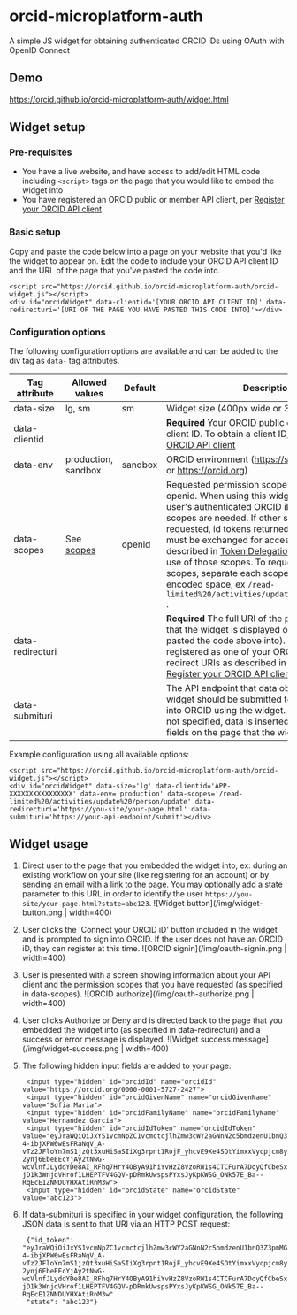 # orcid-microplatform-auth
A simple JS widget for obtaining authenticated ORCID iDs using OAuth with OpenID Connect

## Demo
https://orcid.github.io/orcid-microplatform-auth/widget.html

## Widget setup
### Pre-requisites

- You have a live website, and have access to add/edit HTML code including ```<script>``` tags on the page that you would like to embed the widget into
- You have registered an ORCID public or member API client, per [Register your ORCID API client](https://support.orcid.org/hc/en-us/categories/360000663054-Register-your-ORCID-API-client)

### Basic setup

Copy and paste the code below into a page on your website that you'd like the widget to appear on. Edit the code to include your ORCID API client ID and the URL of the page that you've pasted the code into. 

    <script src="https://orcid.github.io/orcid-microplatform-auth/orcid-widget.js"></script>
    <div id="orcidWidget" data-clientid='[YOUR ORCID API CLIENT ID]' data-redirecturi='[URI OF THE PAGE YOU HAVE PASTED THIS CODE INTO]'></div>

### Configuration options

The following configuration options are available and can be added to the div tag as ```data-``` tag attributes.

| Tag attribute | Allowed values | Default | Description                           |
| ------------- | -------------- | ------- | --------------------------------------|
| data-size     | lg, sm         | sm      | Widget size (400px wide or 300px wide) | 
| data-clientid |                |         | **Required** Your ORCID public or member API client ID. To obtain a client ID, see [Register your ORCID API client](https://support.orcid.org/hc/en-us/categories/360000663054-Register-your-ORCID-API-client) |  
| data-env      | production, sandbox | sandbox  | ORCID environment (https://sandbox.orcid.org or https://orcid.org) | 
| data-scopes   | See [scopes](https://github.com/ORCID/ORCID-Source/tree/master/orcid-model/src/main/resources/record_2.0#scopes)       | openid | Requested permission scopes other than openid. When using this widget only to get a user's authenticated ORCID iD, no additional scopes are needed. If other scopes are requested, id tokens returned by this widget must be exchanged for access tokens as described in [Token Delegation](https://github.com/ORCID/ORCID-Source/blob/master/orcid-api-web/tutorial/token_delegation.md) in order to make use of those scopes. To request multiple scopes, separate each scope with a URL-encoded space, ex ```/read-limited%20/activities/update%20/person/update``` .| 
| data-redirecturi   |          |       | **Required** The full URI of the page on your site that the widget is displayed on (ie: the page pasted the code above into). This URI must be registered as one of your ORCID API client's redirect URIs as described in the help docs in [Register your ORCID API client](https://support.orcid.org/hc/en-us/categories/360000663054-Register-your-ORCID-API-client).    | 
| data-submituri   |          |       |  The API endpoint that data obtained by this widget should be submitted to after a user signs into ORCID using the widget. If data-submituri is not specified, data is inserted into hidden input fields on the page that the widget is located on.  |

Example configuration using all available options:

    <script src="https://orcid.github.io/orcid-microplatform-auth/orcid-widget.js"></script>
    <div id="orcidWidget" data-size='lg' data-clientid='APP-XXXXXXXXXXXXXXXX' data-env='production' data-scopes='/read-limited%20/activities/update%20/person/update' data-redirecturi='https://you-site/your-page.html' data-submituri='https://your-api-endpoint/submit'></div>

## Widget usage

1. Direct user to the page that you embedded the widget into, ex: during an existing workflow on your site (like registering for an account) or by sending an email with a link to the page.  You may optionally add a state parameter to this URL in order to identify the user ```https://you-site/your-page.html?state=abc123```.
![Widget button](/img/widget-button.png | width=400)

2. User clicks the 'Connect your ORCID iD' button included in the widget and is prompted to sign into ORCID. If the user does not have an ORCID iD, they can register at this time.
![ORCID signin](/img/oauth-signin.png | width=400)

3. User is presented with a screen showing information about your API client and the permission scopes that you have requested (as specified in data-scopes).
![ORCID authorize](/img/oauth-authorize.png | width=400)

4. User clicks Authorize or Deny and is directed back to the page that you embedded the widget into (as specified in data-redirecturi) and a success or error message is displayed.
![Widget success message](/img/widget-success.png | width=400)

5. The following hidden input fields are added to your page:

        <input type="hidden" id="orcidId" name="orcidId" value="https://orcid.org/0000-0001-5727-2427">
        <input type="hidden" id="orcidGivenName" name="orcidGivenName" value="Sofia Maria">
        <input type="hidden" id="orcidFamilyName" name="orcidFamilyName" value="Hernandez Garcia">
        <input type="hidden" id="orcidIdToken" name="orcidIdToken" value="eyJraWQiOiJxYS1vcmNpZC1vcmctcjlhZmw3cWY2aGNnN2c5bmdzenU1bnQ3Z3pmMGVhNmkiLCJhbGciOiJSUzI1NiJ9.eyJhdF9oYXNoIjoiMW52bXZBbVdwaVd0Z3ZKZW1DQmVYUSIsImF1ZCI6IkFQUC02TEtJSjNJNUIxQzRZSVFQIiwic3ViIjoiMDAwMC0wMDAyLTUwNjItMjIwOSIsImF1dGhfdGltZSI6MTUwNTk4Nzg2MiwiaXNzIjoiaHR0cHM6XC9cL29yY2lkLm9yZyIsIm5hbWUiOiJNciBDcmVkaXQgTmFtZSIsImV4cCI6MTUwNTk4ODQ2MywiZ2l2ZW5fbmFtZSI6IlRvbSIsImlhdCI6MTUwNTk4Nzg2Mywibm9uY2UiOiJ3aGF0ZXZlciIsImZhbWlseV9uYW1lIjoiRGVtIiwianRpIjoiY2U0YzlmNWUtNTBkNC00ZjhiLTliYzItMmViMTI0ZDVkNmNhIn0.hhhts2-4-ibjXPW6wEsFRaNqV_A-vTz2JFloYn7mS1jzQt3xuHiSaSIiXg3rpnt1RojF_yhcvE9Xe4SOtYimxxVycpjcm8yT_-7lUSrc46UCt9qW6gV7L7KQyKDjNl23wVwIifpRD2JSnx6WbuC0GhAxB5-2ynj6EbeEEcYjAy2tNwG-wcVlnfJLyddYDe8AI_RFhq7HrY4OByA91hiYvHzZ8VzoRW1s4CTCFurA7DoyQfCbeSxdfBuDQbjAzXuZB5-jD1k3WnjqVHrof1LHEPTFV4GQV-pDRmkUwspsPYxsJyKpKWSG_ONk57E_Ba--RqEcE1ZNNDUYHXAtiRnM3w">
        <input type="hidden" id="orcidState" name="orcidState" value="abc123">

6. If data-submituri is specified in your widget configuration, the following JSON data is sent to that URI via an HTTP POST request:

        {"id_token": "eyJraWQiOiJxYS1vcmNpZC1vcmctcjlhZmw3cWY2aGNnN2c5bmdzenU1bnQ3Z3pmMGVhNmkiLCJhbGciOiJSUzI1NiJ9.eyJhdF9oYXNoIjoiMW52bXZBbVdwaVd0Z3ZKZW1DQmVYUSIsImF1ZCI6IkFQUC02TEtJSjNJNUIxQzRZSVFQIiwic3ViIjoiMDAwMC0wMDAyLTUwNjItMjIwOSIsImF1dGhfdGltZSI6MTUwNTk4Nzg2MiwiaXNzIjoiaHR0cHM6XC9cL29yY2lkLm9yZyIsIm5hbWUiOiJNciBDcmVkaXQgTmFtZSIsImV4cCI6MTUwNTk4ODQ2MywiZ2l2ZW5fbmFtZSI6IlRvbSIsImlhdCI6MTUwNTk4Nzg2Mywibm9uY2UiOiJ3aGF0ZXZlciIsImZhbWlseV9uYW1lIjoiRGVtIiwianRpIjoiY2U0YzlmNWUtNTBkNC00ZjhiLTliYzItMmViMTI0ZDVkNmNhIn0.hhhts2-4-ibjXPW6wEsFRaNqV_A-vTz2JFloYn7mS1jzQt3xuHiSaSIiXg3rpnt1RojF_yhcvE9Xe4SOtYimxxVycpjcm8yT_-7lUSrc46UCt9qW6gV7L7KQyKDjNl23wVwIifpRD2JSnx6WbuC0GhAxB5-2ynj6EbeEEcYjAy2tNwG-wcVlnfJLyddYDe8AI_RFhq7HrY4OByA91hiYvHzZ8VzoRW1s4CTCFurA7DoyQfCbeSxdfBuDQbjAzXuZB5-jD1k3WnjqVHrof1LHEPTFV4GQV-pDRmkUwspsPYxsJyKpKWSG_ONk57E_Ba--RqEcE1ZNNDUYHXAtiRnM3w"
        "state": "abc123"}








